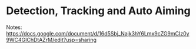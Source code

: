 # Detection, Tracking and Auto Aiming
  
Notes: https://docs.google.com/document/d/16d5Sbj_Najk3hY6Lmx9cZG9mCIz0y9WC4GIChDtAZrM/edit?usp=sharing   


